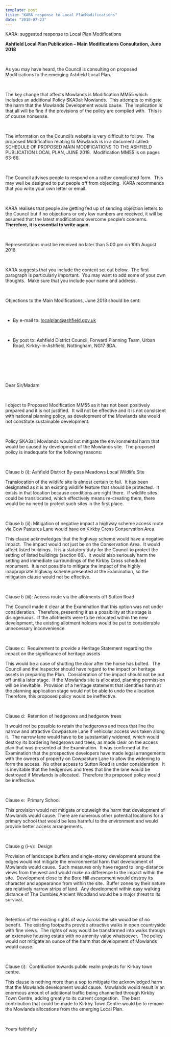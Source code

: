 ```yaml
---
template: post
title: "KARA response to Local PlanModifications"
date: "2018-07-23"
---
```


KARA: suggested response to Local Plan Modifications

**Ashfield Local Plan Publication – Main Modifications Consultation, June 2018**

 

As you may have heard, the Council is consulting on proposed Modifications to the emerging Ashfield Local Plan.

 

The key change that affects Mowlands is Modification MM55 which includes an additional Policy SKA3al: Mowlands.  This attempts to mitigate the harm that the Mowlands Development would cause.  The implication is that all will be fine if the provisions of the policy are complied with.  This is of course nonsense.

 

The information on the Council’s website is very difficult to follow.  The proposed Modification relating to Mowlands is in a document called: SCHEDULE OF PROPOSED MAIN MODIFICATIONS TO THE ASHFIELD PUBLICATION LOCAL PLAN, JUNE 2018.  Modification MM55 is on pages 63-66.

 

The Council advises people to respond on a rather complicated form.  This may well be designed to put people off from objecting.  KARA recommends that you write your own letter or email.

 

KARA realises that people are getting fed up of sending objection letters to the Council but if no objections or only low numbers are received, it will be assumed that the latest modifications overcome people’s concerns.  **Therefore, it is essential to write again.**

 

Representations must be received no later than 5.00 pm on 10th August 2018.

 

KARA suggests that you include the content set out below.  The first paragraph is particularly important.  You may want to add some of your own thoughts.  Make sure that you include your name and address.

 

Objections to the Main Modifications, June 2018 should be sent:

 

- By e-mail to: [localplan@ashfield.gov.uk](mailto:localplan@ashfield.gov.uk)

 

- By post to: Ashfield District Council, Forward Planning Team, Urban Road, Kirkby-in-Ashfield, Nottingham, NG17 8DA.

 

 

 

Dear Sir/Madam

 

I object to Proposed Modification MM55 as it has not been positively prepared and it is not justified.  It will not be effective and it is not consistent with national planning policy, as development of the Mowlands site would not constitute sustainable development.

 

Policy SKA3al: Mowlands would not mitigate the environmental harm that would be caused by development of the Mowlands site.  The proposed policy is inadequate for the following reasons:

 

Clause b (i): Ashfield District By-pass Meadows Local Wildlife Site

Translocation of the wildlife site is almost certain to fail.  It has been designated as it is an existing wildlife feature that should be protected.  It exists in that location because conditions are right there.  If wildlife sites could be translocated, which effectively means re-creating them, there would be no need to protect such sites in the first place.

 

Clause b (ii): Mitigation of negative impact a highway scheme access route via Cow Pastures Lane would have on Kirkby Cross Conservation Area.

This clause acknowledges that the highway scheme would have a negative impact.  The impact would not just be on the Conservation Area.  It would affect listed buildings.  It is a statutory duty for the Council to protect the setting of listed buildings (section 66).  It would also seriously harm the setting and immediate surroundings of the Kirkby Cross scheduled monument.  It is not possible to mitigate the impact of the highly inappropriate highway scheme presented at the Examination, so the mitigation clause would not be effective.

 

Clause b (iii): Access route via the allotments off Sutton Road

The Council made it clear at the Examination that this option was not under consideration.  Therefore, presenting it as a possibility at this stage is disingenuous.  If the allotments were to be relocated within the new development, the existing allotment holders would be put to considerable unnecessary inconvenience.

 

Clause c:  Requirement to provide a Heritage Statement regarding the impact on the significance of heritage assets

This would be a case of shutting the door after the horse has bolted.  The Council and the Inspector should have regard to the impact on heritage assets in preparing the Plan.  Consideration of the impact should not be put off until a later stage.  If the Mowlands site is allocated, planning permission will be inevitable.  Provision of a heritage statement that identifies harm at the planning application stage would not be able to undo the allocation.  Therefore, this proposed policy would be ineffective.

 

Clause d:  Retention of hedgerows and hedgerow trees

It would not be possible to retain the hedgerows and trees that line the narrow and attractive Cowpasture Lane if vehicular access was taken along it.  The narrow lane would have to be substantially widened, which would destroy its bordering hedgerows and trees, as made clear on the access plan that was presented at the Examination.  It was confirmed at the Examination that the prospective developers have made legal arrangements with the owners of property on Cowpasture Lane to allow the widening to form the access.  No other access to Sutton Road is under consideration.  It is inevitable that the hedgerows and trees that line the lane would be destroyed if Mowlands is allocated.  Therefore the proposed policy would be ineffective.

 

Clause e:  Primary School

This provision would not mitigate or outweigh the harm that development of Mowlands would cause. There are numerous other potential locations for a primary school that would be less harmful to the environment and would provide better access arrangements.

 

Clause g (i-v):  Design

Provision of landscape buffers and single-storey development around the edges would not mitigate the environmental harm that development of Mowlands would cause.  Such measures only have regard to long-distance views from the west and would make no difference to the impact within the site.  Development close to the Bore Hill escarpment would destroy its character and appearance from within the site.  Buffer zones by their nature are relatively narrow strips of land.  Any development within easy walking distance of The Dumbles Ancient Woodland would be a major threat to its survival.

 

Retention of the existing rights of way across the site would be of no benefit.  The existing footpaths provide attractive walks in open countryside with fine views.  The rights of way would be transformed into walks through an extensive housing estate with no amenity value whatsoever.  The policy would not mitigate an ounce of the harm that development of Mowlands would cause.

 

Clause (i):  Contribution towards public realm projects for Kirkby town centre.

This clause is nothing more than a sop to mitigate the acknowledged harm that the Mowlands development would cause.  Mowlands would result in an enormous amount of additional traffic being channelled through Kirkby Town Centre, adding greatly to its current congestion.  The best contribution that could be made to Kirkby Town Centre would be to remove the Mowlands allocations from the emerging Local Plan.

 

Yours faithfully
